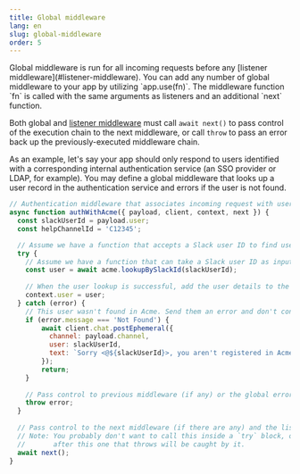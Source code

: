 ```yaml
---
title: Global middleware
lang: en
slug: global-middleware
order: 5
---
```


<div class="section-content">
Global middleware is run for all incoming requests before any [listener middleware](#listener-middleware). You can add any number of global middleware to your app by utilizing `app.use(fn)`. The middleware function `fn` is called with the same arguments as listeners and an additional `next` function.

Both global and [listener middleware](#listener-middleware) must call `await next()` to pass control of the execution chain to the next middleware, or call `throw` to pass an error back up the previously-executed middleware chain.

As an example, let's say your app should only respond to users identified with a corresponding internal authentication service (an SSO provider or LDAP, for example). You may define a global middleware that looks up a user record in the authentication service and errors if the user is not found.
</div>

```javascript
// Authentication middleware that associates incoming request with user in Acme identity provider
async function authWithAcme({ payload, client, context, next }) {
  const slackUserId = payload.user;
  const helpChannelId = 'C12345';

  // Assume we have a function that accepts a Slack user ID to find user details from Acme
  try {
    // Assume we have a function that can take a Slack user ID as input to find user details from the provider
    const user = await acme.lookupBySlackId(slackUserId);
      
    // When the user lookup is successful, add the user details to the context
    context.user = user;
  } catch (error) {
    // This user wasn't found in Acme. Send them an error and don't continue processing request
    if (error.message === 'Not Found') {
        await client.chat.postEphemeral({
          channel: payload.channel,
          user: slackUserId,
          text: `Sorry <@${slackUserId}>, you aren't registered in Acme. Please post in <#${helpChannelId}> for assistance.`
        });
        return;
    }
    
    // Pass control to previous middleware (if any) or the global error handler
    throw error;
  }
  
  // Pass control to the next middleware (if there are any) and the listener functions
  // Note: You probably don't want to call this inside a `try` block, or any middleware
  //       after this one that throws will be caught by it. 
  await next();
}
```
